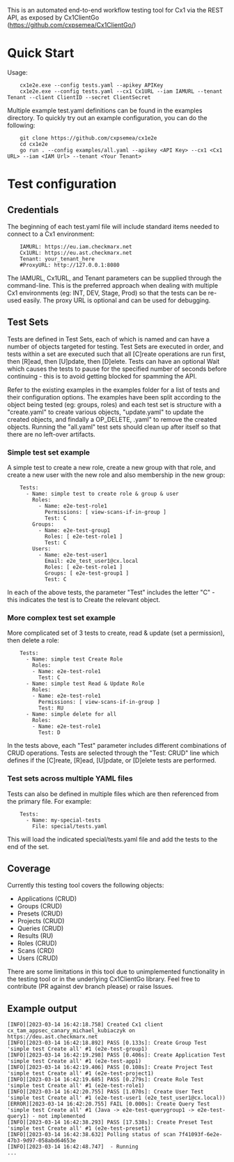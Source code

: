 This is an automated end-to-end workflow testing tool for Cx1 via the REST API, as exposed by Cx1ClientGo (https://github.com/cxpsemea/Cx1ClientGo/)

# Quick Start 
Usage:
```
    cx1e2e.exe --config tests.yaml --apikey APIKey
    cx1e2e.exe --config tests.yaml --cx1 Cx1URL --iam IAMURL --tenant Tenant --client ClientID --secret ClientSecret
```
Multiple example test.yaml definitions can be found in the examples directory. To quickly try out an example configuration, you can do the following:

``` 
    git clone https://github.com/cxpsemea/cx1e2e
    cd cx1e2e
    go run . --config examples/all.yaml --apikey <API Key> --cx1 <Cx1 URL> --iam <IAM Url> --tenant <Your Tenant>
```

# Test configuration
## Credentials

The beginning of each test.yaml file will include standard items needed to connect to a Cx1 environment:
```
    IAMURL: https://eu.iam.checkmarx.net
    Cx1URL: https://eu.ast.checkmarx.net
    Tenant: your_tenant_here
    #ProxyURL: http://127.0.0.1:8080
```
The IAMURL, Cx1URL, and Tenant parameters can be supplied through the command-line. This is the preferred approach when dealing with multiple Cx1 environments (eg: INT, DEV, Stage, Prod) so that the tests can be re-used easily. The proxy URL is optional and can be used for debugging.


## Test Sets

Tests are defined in Test Sets, each of which is named and can have a number of objects targeted for testing. Test Sets are executed in order, and tests within a set are executed such that all [C]reate operations are run first, then [R]ead, then [U]pdate, then [D]elete. Tests can have an optional Wait which causes the tests to pause for the specified number of seconds before continuing - this is to avoid getting blocked for spamming the API.

Refer to the existing examples in the examples folder for a list of tests and their configuration options. The examples have been split according to the object being tested (eg: groups, roles) and each test set is structure with a "create.yaml" to create various objects, "update.yaml" to update the created objects, and findally a OP_DELETE, .yaml" to remove the created objects. Running the "all.yaml" test sets should clean up after itself so that there are no left-over artifacts.

### Simple test set example

A simple test to create a new role, create a new group with that role, and create a new user with the new role and also membership in the new group:
```
    Tests:
      - Name: simple test to create role & group & user
        Roles:
          - Name: e2e-test-role1
            Permissions: [ view-scans-if-in-group ]
            Test: C
        Groups:
          - Name: e2e-test-group1
            Roles: [ e2e-test-role1 ]
            Test: C
        Users:
          - Name: e2e-test-user1
            Email: e2e_test_user1@cx.local
            Roles: [ e2e-test-role1 ]
            Groups: [ e2e-test-group1 ]
            Test: C
```
In each of the above tests, the parameter "Test" includes the letter "C" - this indicates the test is to Create the relevant object.

### More complex test set example

More complicated set of 3 tests to create, read & update (set a permission), then delete a role:
```
    Tests:
      - Name: simple test Create Role
        Roles:
        - Name: e2e-test-role1
          Test: C
      - Name: simple test Read & Update Role
        Roles:
        - Name: e2e-test-role1
          Permissions: [ view-scans-if-in-group ]
          Test: RU
      - Name: simple delete for all
        Roles:
        - Name: e2e-test-role1
          Test: D
```
In the tests above, each "Test" parameter includes different combinations of CRUD operations. Tests are selected through the "Test: CRUD" line which defines if the [C]reate, [R]ead, [U]pdate, or [D]elete tests are performed. 

### Test sets across multiple YAML files

Tests can also be defined in multiple files which are then referenced from the primary file. For example:
```
    Tests:
      - Name: my-special-tests
        File: special/tests.yaml
```
This will load the indicated special/tests.yaml file and add the tests to the end of the set. 

## Coverage

Currently this testing tool covers the following objects:
- Applications (CRUD)
- Groups (CRUD)
- Presets (CRUD)
- Projects (CRUD)
- Queries (CRUD)
- Results (RU)
- Roles (CRUD)
- Scans (CRD)
- Users (CRUD)

There are some limitations in this tool due to unimplemented functionality in the testing tool or in the underlying Cx1ClientGo library. Feel free to contribute (PR against dev branch please) or raise Issues.

## Example output

```
[INFO][2023-03-14 16:42:18.758] Created Cx1 client cx_tam_appsec_canary_michael_kubiaczyk on https://deu.ast.checkmarx.net
[INFO][2023-03-14 16:42:18.892] PASS [0.133s]: Create Group Test 'simple test Create all' #1 (e2e-test-group1)
[INFO][2023-03-14 16:42:19.298] PASS [0.406s]: Create Application Test 'simple test Create all' #1 (e2e-test-app1)
[INFO][2023-03-14 16:42:19.406] PASS [0.108s]: Create Project Test 'simple test Create all' #1 (e2e-test-project1)
[INFO][2023-03-14 16:42:19.685] PASS [0.279s]: Create Role Test 'simple test Create all' #1 (e2e-test-role1)
[INFO][2023-03-14 16:42:20.755] PASS [1.070s]: Create User Test 'simple test Create all' #1 (e2e-test-user1 (e2e_test_user1@cx.local))
[ERROR][2023-03-14 16:42:20.755] FAIL [0.000s]: Create Query Test 'simple test Create all' #1 (Java -> e2e-test-querygroup1 -> e2e-test-query1) - not implemented
[INFO][2023-03-14 16:42:38.293] PASS [17.538s]: Create Preset Test 'simple test Create all' #1 (e2e-test-preset1)
[INFO][2023-03-14 16:42:38.632] Polling status of scan 7f41093f-6e2e-47b3-9d97-058abd64653e
[INFO][2023-03-14 16:42:48.747]  - Running
...
```